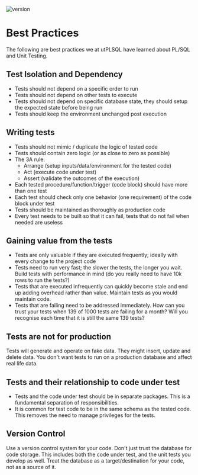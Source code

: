 ![version](https://img.shields.io/badge/version-v3.1.11.3549--develop-blue.svg)

# Best Practices

The following are best practices we at utPLSQL have learned about PL/SQL and Unit Testing. 

## Test Isolation and Dependency

 - Tests should not depend on a specific order to run 
 - Tests should not depend on other tests to execute
 - Tests should not depend on specific database state, they should setup the expected state before being run
 - Tests should keep the environment unchanged post execution


## Writing tests

 - Tests should not mimic / duplicate the logic of tested code
 - Tests should contain zero logic (or as close to zero as possible)
 - The 3A rule:
   - Arrange (setup inputs/data/environment for the tested code)
   - Act (execute code under test)
   - Assert (validate the outcomes of the execution)
 - Each tested procedure/function/trigger (code block) should have more than one test
 - Each test should check only one behavior (one requirement) of the code block under test
 - Tests should be maintained as thoroughly as production code
 - Every test needs to be built so that it can fail, tests that do not fail when needed are useless  
  
## Gaining value from the tests
 
 - Tests are only valuable if they are executed frequently; ideally with every change to the project code
 - Tests need to run very fast; the slower the tests, the longer you wait. Build tests with performance in mind (do you really need to have 10k rows to run the tests?)
 - Tests that are executed infrequently can quickly become stale and end up adding overhead rather than value. Maintain tests as you would maintain code.
 - Tests that are failing need to be addressed immediately. How can you trust your tests when 139 of 1000 tests are failing for a month? Will you recognise each time that it is still the same 139 tests?  

## Tests are not for production

 Tests will generate and operate on fake data. They might insert, update and delete data. You don't want tests to run on a production database and affect real life data.

## Tests and their relationship to code under test
 -  Tests and the code under test should be in separate packages. This is a fundamental separation of responsibilities.
 -  It is common for test code to be in the same schema as the tested code. This removes the need to manage privileges for the tests. 

## Version Control

Use a version control system for your code. 
Don't just trust the database for code storage.
This includes both the code under test, and the unit tests you develop as well.
Treat the database as a target/destination for your code, not as a source of it.
